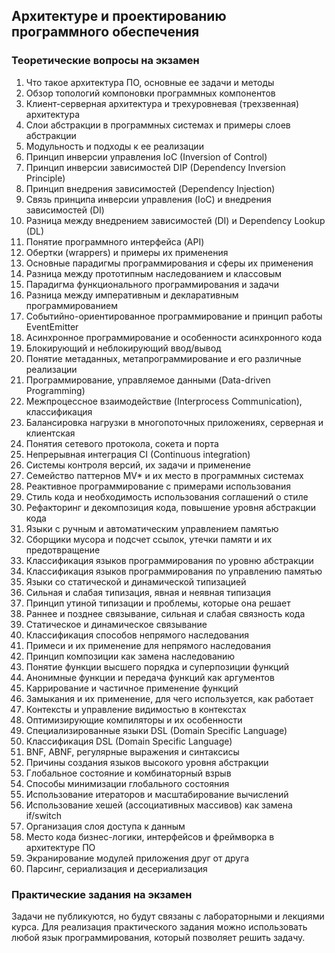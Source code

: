 ## Архитектуре и проектированию программного обеспечения

### Теоретические вопросы на экзамен

1. Что такое архитектура ПО, основные ее задачи и методы
2. Обзор топологий компоновки программных компонентов
3. Клиент-серверная архитектура и трехуровневая (трехзвенная) архитектура
4. Слои абстракции в программных системах и примеры слоев абстракции
5. Модульность и подходы к ее реализации
6. Принцип инверсии управления IoC (Inversion of Control)
7. Принцип инверсии зависимостей DIP (Dependency Inversion Principle)
8. Принцип внедрения зависимостей (Dependency Injection)
9. Связь принципа инверсии управления (IoC) и внедрения зависимостей (DI)
10. Разница между внедрением зависимостей (DI) и Dependency Lookup (DL)
11. Понятие программного интерфейса (API)
12. Обертки (wrappers) и примеры их применения
13. Основные парадигмы программирования и сферы их применения
14. Разница между прототипным наследованием и классовым
15. Парадигма функционального программирования и задачи
16. Разница между императивным и декларативным программированием
17. Событийно-ориентированное программирование и принцип работы EventEmitter
18. Асинхронное программирование и особенности асинхронного кода
19. Блокирующий и неблокирующий ввод/вывод
20. Понятие метаданных, метапрограммирование и его различные реализации
21. Программирование, управляемое данными (Data-driven Programming)
22. Межпроцессное взаимодействие (Interprocess Communication), классификация
23. Балансировка нагрузки в многопоточных приложениях, серверная и клиентская
24. Понятия сетевого протокола, сокета и порта
25. Непрерывная интеграция CI (Continuous integration)
26. Системы контроля версий, их задачи и применение
27. Семейство паттернов MV* и их место в программных системах
28. Реактивное программирование с примерами использования
29. Стиль кода и необходимость использования соглашений о стиле
30. Рефакторинг и декомпозиция кода, повышение уровня абстракции кода
31. Языки с ручным и автоматическим управлением памятью
32. Сборщики мусора и подсчет ссылок, утечки памяти и их предотвращение
33. Классификация языков программирования по уровню абстракции
34. Классификация языков программирования по управлению памятью
35. Языки со статической и динамической типизацией
36. Сильная и слабая типизация, явная и неявная типизация
37. Принцип утиной типизации и проблемы, которые она решает
38. Раннее и позднее связывание, сильная и слабая связность кода
39. Статическое и динамическое связывание
40. Классификация способов непрямого наследования
41. Примеси и их применение для непрямого наследования
42. Принцип композиции как замена наследованию
43. Понятие функции высшего порядка и суперпозиции функций
44. Анонимные функции и передача функций как аргументов
45. Каррирование и частичное применение функций
46. Замыкания и их применение, для чего используется, как работает
47. Контексты и управление видимостью в контекстах
48. Оптимизирующие компиляторы и их особенности
49. Специализированные языки DSL (Domain Specific Language)
50. Классификация DSL (Domain Specific Language)
51. BNF, ABNF, регулярные выражения и синтаксисы
52. Причины создания языков высокого уровня абстракции
53. Глобальное состояние и комбинаторный взрыв
54. Способы минимизации глобального состояния
55. Использование итераторов и масштабирование вычислений
56. Использование хешей (ассоциативных массивов) как замена if/switch
57. Организация слоя доступа к данным
58. Место кода бизнес-логики, интерфейсов и фреймворка в архитектуре ПО
59. Экранирование модулей приложения друг от друга
60. Парсинг, сериализация и десериализация

### Практические задания на экзамен

Задачи не публикуются, но будут связаны с лабораторными и лекциями курса.
Для реализация практического задания можно использовать любой язык программирования, который позволяет решить задачу.
